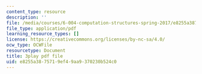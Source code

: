 ```yaml
---
content_type: resource
description: ''
file: /media/courses/6-004-computation-structures-spring-2017/e8255a3875719ef49aa9370230b524c0_q38KAGAKORk.pdf
file_type: application/pdf
learning_resource_types: []
license: https://creativecommons.org/licenses/by-nc-sa/4.0/
ocw_type: OCWFile
resourcetype: Document
title: 3play pdf file
uid: e8255a38-7571-9ef4-9aa9-370230b524c0
---
```

